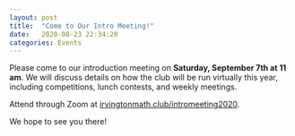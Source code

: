```yaml
---
layout: post
title:  "Come to Our Intro Meeting!"
date:   2020-08-23 22:34:20
categories: Events
---
```


Please come to our introduction meeting on **Saturday, September 7th at 11 am**. We will discuss details on how the club will be run virtually this year, including competitions, lunch contests, and weekly meetings.

Attend through Zoom at [irvingtonmath.club/intromeeting2020](http://irvingtonmath.club/intromeeting2020).

We hope to see you there!
